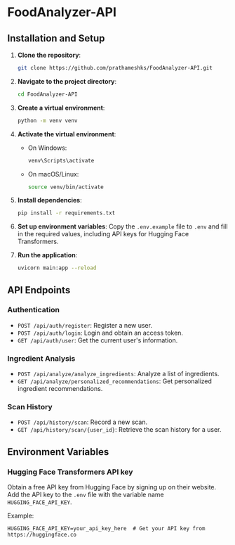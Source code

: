# FoodAnalyzer-API

## Installation and Setup

1. **Clone the repository**:
   ```bash
   git clone https://github.com/prathameshks/FoodAnalyzer-API.git
   ```

2. **Navigate to the project directory**:
   ```bash
   cd FoodAnalyzer-API
   ```

3. **Create a virtual environment**:
   ```bash
   python -m venv venv
   ```

4. **Activate the virtual environment**:
   - On Windows:
     ```bash
     venv\Scripts\activate
     ```
   - On macOS/Linux:
     ```bash
     source venv/bin/activate
     ```

5. **Install dependencies**:
   ```bash
   pip install -r requirements.txt
   ```

6. **Set up environment variables**:
   Copy the `.env.example` file to `.env` and fill in the required values, including API keys for Hugging Face Transformers.

7. **Run the application**:
   ```bash
   uvicorn main:app --reload
   ```

## API Endpoints

### Authentication
- `POST /api/auth/register`: Register a new user.
- `POST /api/auth/login`: Login and obtain an access token.
- `GET /api/auth/user`: Get the current user's information.

### Ingredient Analysis
- `POST /api/analyze/analyze_ingredients`: Analyze a list of ingredients.
- `GET /api/analyze/personalized_recommendations`: Get personalized ingredient recommendations.

### Scan History
- `POST /api/history/scan`: Record a new scan.
- `GET /api/history/scan/{user_id}`: Retrieve the scan history for a user.

<!-- ### Product Data
- `GET /api/extract_product_info`: Extract product information from a barcode.
- `POST /api/fetch_product_data`: Fetch product data for a list of barcodes. -->

## Environment Variables 

### Hugging Face Transformers API key
Obtain a free API key from Hugging Face by signing up on their website. Add the API key to the `.env` file with the variable name `HUGGING_FACE_API_KEY`.

Example:
```env
HUGGING_FACE_API_KEY=your_api_key_here  # Get your API key from https://huggingface.co
```
